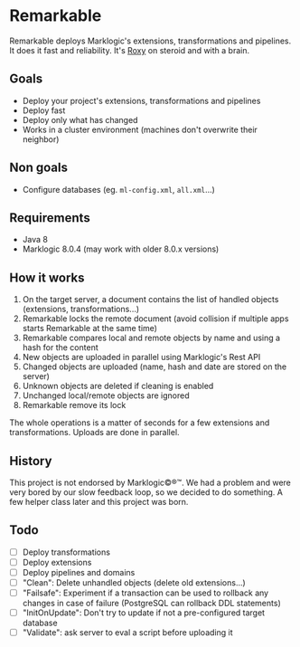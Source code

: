 # Remarkable

Remarkable deploys Marklogic's extensions, transformations and pipelines.
It does it fast and reliability. 
It's [Roxy](https://github.com/marklogic/roxy) on steroid and with a brain. 

## Goals

* Deploy your project's extensions, transformations and pipelines
* Deploy fast
* Deploy only what has changed
* Works in a cluster environment (machines don't overwrite their neighbor)

## Non goals

* Configure databases (eg. `ml-config.xml`, `all.xml`...)

## Requirements

* Java 8
* Marklogic 8.0.4 (may work with older 8.0.x versions)

## How it works

1. On the target server, a document contains the list of handled objects (extensions, transformations...)
1. Remarkable locks the remote document (avoid collision if multiple apps starts Remarkable at the same time)
1. Remarkable compares local and remote objects by name and using a hash for the content
1. New objects are uploaded in parallel using Marklogic's Rest API
1. Changed objects are uploaded (name, hash and date are stored on the server)
1. Unknown objects are deleted if cleaning is enabled
1. Unchanged local/remote objects are ignored
1. Remarkable remove its lock

The whole operations is a matter of seconds for a few extensions and transformations. Uploads are done in parallel.

## History

This project is not endorsed by Marklogic©®™.
We had a problem and were very bored by our slow feedback loop, so we decided to do something.
A few helper class later and this project was born.

## Todo

* [ ] Deploy transformations
* [ ] Deploy extensions
* [ ] Deploy pipelines and domains
* [ ] "Clean": Delete unhandled objects (delete old extensions...)
* [ ] "Failsafe": Experiment if a transaction can be used to rollback any changes in case of failure (PostgreSQL can rollback 
DDL statements)
* [ ] "InitOnUpdate": Don't try to update if not a pre-configured target database
* [ ] "Validate": ask server to eval a script before uploading it